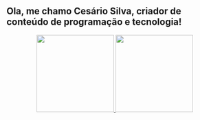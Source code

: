 ## Ola, me chamo Cesário Silva, criador de conteúdo de programação e tecnologia!
<div align="center">
  <a href="https://github.com/jnsoftdev">
  <img height="180em" src="https://github-readme-stats.vercel.app/api?username=jnsoftdev&show_icons=true&theme=dracula&include_all_commits=true&count_private=true"/>
  <img height="180em" src="https://github-readme-stats.vercel.app/api/top-langs/?username=jnsoftdev&layout=compact&langs_count=7&theme=dracula"/>
</div>
